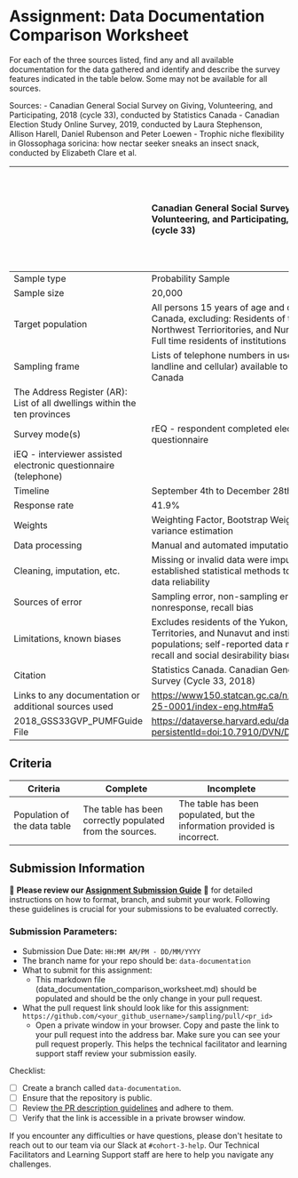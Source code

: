 # Assignment: Data Documentation Comparison Worksheet

For each of the three sources listed, find any and all available documentation for the data gathered and identify and describe the survey features indicated in the table below. Some may not be available for all sources.

Sources: - Canadian General Social Survey on Giving, Volunteering, and Participating, 2018 (cycle 33), conducted by Statistics Canada - Canadian Election Study Online Survey, 2019, conducted by Laura Stephenson, Allison Harell, Daniel Rubenson and Peter Loewen - Trophic niche flexibility in Glossophaga soricina: how nectar seeker sneaks an insect snack, conducted by Elizabeth Clare et al.

|                                                       | Canadian General Social Survey on Giving, Volunteering, and Participating, 2018 (cycle 33) | Canadian Election Study Online Survey, 2019 | Trophic niche flexibility in Glossophaga soricina: how nectar seeker sneaks an insect snack |
|----------------|:--------------------|----------------|---------------------|
| Sample type                                           | Probability Sample                                                                                           |                                             |                                                                                             |
| Sample size                                           | 20,000                                                                                           |                                             |                                                                                             |
| Target population                                     | All persons 15 years of age and older in Canada, excluding: Residents of the Yukon, Northwest Terrioritories, and Nunavut; and Full time residents of institutions |                                             |                                                                                             |
| Sampling frame                                        | Lists of telephone numbers in use (both landline and cellular) available to Statistics Canada
 The Address Register (AR): List of all dwellings within the ten provinces                                                                                          |                                             |                                                                                             |
| Survey mode(s)                                        | rEQ - respondent completed electronic questionnaire
iEQ - interviewer assisted electronic questionnaire (telephone)                                                                                           |                                             |                                                                                             |
| Timeline                                              | September 4th to December 28th, 2018                                                                                           |                                             |                                                                                             |
| Response rate                                         | 41.9%                                                                                           |                                             |                                                                                             |
| Weights                                               |  Weighting Factor, Bootstrap Weights for variance estimation                                                                                          |                                             |                                                                                             |
| Data processing                                       | Manual and automated imputation and edits                                                                                              |                                             |                                                                                             |
| Cleaning, imputation, etc.                            | Missing or invalid data were imputed using established statistical methods to ensure data reliability                                                                                            |                                             |                                                                                             |
| Sources of error                                      | Sampling error, non-sampling error - nonresponse, recall bias                                                                                           |                                             |                                                                                             |
| Limitations, known biases                             | Excludes residents of the Yukon, Northwest Territories, and Nunavut and institutionalized populations; self-reported data may include recall and social desirability biases                                                                                           |                                             |                                                                                             |
| Citation                                              | Statistics  Canada. Canadian General Social Survey (Cycle 33, 2018)                                                                                           |                                             |                                                                                             |
| Links to any documentation or additional sources used |  https://www150.statcan.gc.ca/n1/pub/45-25-0001/index-eng.htm#a5
2018_GSS33GVP_PUMFGuide File                                                                                       | https://dataverse.harvard.edu/dataset.xhtml?persistentId=doi:10.7910/DVN/DUS88V                                            |  https://besjournals.onlinelibrary.wiley.com/doi/epdf/10.1111/1365-2435.12192                                                                                        |

## Criteria

|Criteria|Complete|Incomplete|
|--------|----|----|
|Population of the data table|The table has been correctly populated from the sources.|The table has been populated, but the information provided is incorrect.|

## Submission Information

🚨 **Please review our [Assignment Submission Guide](https://github.com/UofT-DSI/onboarding/blob/main/onboarding_documents/submissions.md)** 🚨 for detailed instructions on how to format, branch, and submit your work. Following these guidelines is crucial for your submissions to be evaluated correctly.

### Submission Parameters:
* Submission Due Date: `HH:MM AM/PM - DD/MM/YYYY`
* The branch name for your repo should be: `data-documentation`
* What to submit for this assignment:
     * This markdown file (data_documentation_comparison_worksheet.md) should be populated and should be the only change in your pull request.
* What the pull request link should look like for this assignment: `https://github.com/<your_github_username>/sampling/pull/<pr_id>`
     * Open a private window in your browser. Copy and paste the link to your pull request into the address bar. Make sure you can see your pull request properly. This helps the technical facilitator and learning support staff review your submission easily.

Checklist:
- [ ] Create a branch called `data-documentation`.
- [ ] Ensure that the repository is public.
- [ ] Review [the PR description guidelines](https://github.com/UofT-DSI/onboarding/blob/main/onboarding_documents/submissions.md#guidelines-for-pull-request-descriptions) and adhere to them.
- [ ] Verify that the link is accessible in a private browser window.

If you encounter any difficulties or have questions, please don't hesitate to reach out to our team via our Slack at `#cohort-3-help`. Our Technical Facilitators and Learning Support staff are here to help you navigate any challenges.
